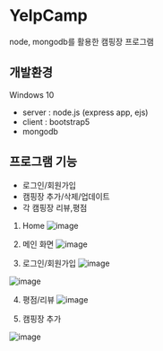 # YelpCamp
node, mongodb를 활용한 캠핑장 프로그램

## 개발환경
Windows 10 

* server : node.js (express app, ejs)
* client : bootstrap5 
* mongodb

## 프로그램 기능 
* 로그인/회원가입
* 캠핑장 추가/삭제/업데이트
* 각 캠핑장 리뷰,평점 


1. Home
![image](https://user-images.githubusercontent.com/94125986/170197123-03d746bf-d045-4be4-a2b6-4524d4b6bbf0.png)



2. 메인 화면 
![image](https://user-images.githubusercontent.com/94125986/170197230-25004719-0276-41c8-b387-c4e1c61b26c0.png)



3. 로그인/회원가입
![image](https://user-images.githubusercontent.com/94125986/170197698-d0881237-4b86-4f5c-a67c-31835a95513f.png)

![image](https://user-images.githubusercontent.com/94125986/170197723-7f3db773-ed30-4c8c-8cb9-8e8564e2bd48.png)


4. 평점/리뷰 
![image](https://user-images.githubusercontent.com/94125986/170197899-890e0fe0-fda9-4480-9100-96a2f9eb3252.png)



5. 캠핑장 추가

![image](https://user-images.githubusercontent.com/94125986/170198164-f3d66d40-adc5-45e8-9f59-69f6a44140d0.png)

